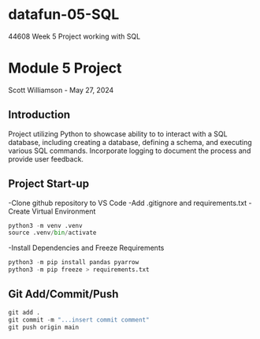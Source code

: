 # datafun-05-SQL 
44608 Week 5 Project working with SQL
# Module 5 Project
Scott Williamson - May 27, 2024

## Introduction 
Project utilizing Python to showcase ability to to interact with a SQL database, including creating a database, defining a schema, and executing various SQL commands. Incorporate logging to document the process and provide user feedback.

## Project Start-up

-Clone github repository to VS Code
-Add .gitignore and requirements.txt
-Create Virtual Environment
```python
python3 -m venv .venv
source .venv/bin/activate
```

-Install Dependencies and Freeze Requirements
```python
python3 -m pip install pandas pyarrow
python3 -m pip freeze > requirements.txt
```

## Git Add/Commit/Push
```python
git add .
git commit -m "...insert commit comment"
git push origin main
```